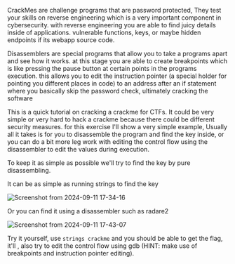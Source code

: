 CrackMes are challenge programs that are password protected, They test your skills on reverse engineering which is a very important component in cybersecurity. with reverse engineering you are able to find juicy details inside of applications. vulnerable functions, keys, or maybe hidden endpoints if its webapp source code.

Disassemblers are special programs that allow you to take a programs apart and see how it works. at this stage you are able to create breakpoints which is like pressing the pause button at certain points in the programs execution. this allows you to edit the instruction pointer (a special holder for pointing you different places in code) to an address after an if statement where you basically skip the password check, ultimately cracking the software 

This is a quick tutorial on cracking a crackme for CTFs. It could be very simple or very hard to hack a crackme because there could be different security measures. for this exercise I'll show a very simple example, Usually all it takes is for you to disassemble the program and find the key inside, or you can do a bit more leg work with editing the control flow using the disassembler to edit the values during execution.

To keep it as simple as possible we'll try to find the key by pure disassembling.

It can be as simple as running strings to find the key



![Screenshot from 2024-09-11 17-34-16](https://github.com/user-attachments/assets/c2c7e097-1e5a-4c78-8487-a9c6f40c1237)



Or you can find it using a disassembler such as radare2



![Screenshot from 2024-09-11 17-43-07](https://github.com/user-attachments/assets/56739104-249a-4ca0-9429-738df45f912d)




Try it yourself, use `strings crackme` and you should be able to get the flag, it'll , also try to edit the control flow using gdb (HINT: make use of breakpoints and instruction pointer editing).
